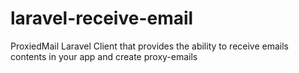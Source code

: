 # laravel-receive-email
ProxiedMail Laravel Client that provides the ability to receive emails contents in your app and create proxy-emails
